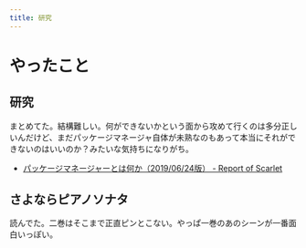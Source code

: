 ```yaml
---
title: 研究
---
```


# やったこと

## 研究

まとめてた。結構難しい。何ができないかという面から攻めて行くのは多分正しいんだけど、まだパッケージマネージャ自体が未熟なのもあって本当にそれができないのはいいのか？みたいな気持ちになりがち。

* [パッケージマネージャーとは何か（2019/06/24版） \- Report of Scarlet](https://scrapbox.io/sh4869/%E3%83%91%E3%83%83%E3%82%B1%E3%83%BC%E3%82%B8%E3%83%9E%E3%83%8D%E3%83%BC%E3%82%B8%E3%83%A3%E3%83%BC%E3%81%A8%E3%81%AF%E4%BD%95%E3%81%8B%EF%BC%882019%2F06%2F24%E7%89%88%EF%BC%89)

## さよならピアノソナタ

読んでた。二巻はそこまで正直ピンとこない。やっぱ一巻のあのシーンが一番面白いっぽい。
